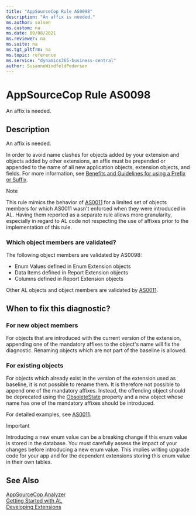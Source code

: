 ```yaml
---
title: "AppSourceCop Rule AS0098"
description: "An affix is needed."
ms.author: solsen
ms.custom: na
ms.date: 09/08/2021
ms.reviewer: na
ms.suite: na
ms.tgt_pltfrm: na
ms.topic: reference
ms.service: "dynamics365-business-central"
author: SusanneWindfeldPedersen
---
```

[//]: # (START>DO_NOT_EDIT)
[//]: # (IMPORTANT:Do not edit any of the content between here and the END>DO_NOT_EDIT.)
[//]: # (Any modifications should be made in the .xml files in the ModernDev repo.)
# AppSourceCop Rule AS0098
An affix is needed.

## Description
An affix is needed.

[//]: # (IMPORTANT: END>DO_NOT_EDIT)

In order to avoid name clashes for objects added by your extension and objects added by other extensions, an affix must be prepended or appended to the name of all new application objects, extension objects, and fields. For more information, see [Benefits and Guidelines for using a Prefix or Suffix](../../compliance/apptest-prefix-suffix.md).

> [!NOTE]  
> This rule mimics the behavior of [AS0011](appsourcecop-as0011.md) for a limited set of objects members for which AS0011 wasn't enforced when they were introduced in AL. Having them reported as a separate rule allows more granularity, especially in regard to AL code not respecting the use of affixes prior to the implementation of this rule.

### Which object members are validated?

The following object members are validated by AS0098:

- Enum Values defined in Enum Extension objects
- Data Items defined in Report Extension objects
- Columns defined in Report Extension objects

Other AL objects and object members are validated by [AS0011](appsourcecop-as0011.md).

## When to fix this diagnostic?

### For new object members

For objects that are introduced with the current version of the extension, appending one of the mandatory affixes to the object's name will fix the diagnostic.
Renaming objects which are not part of the baseline is allowed.

### For existing objects

For objects which already exist in the version of the extension used as baseline, it is not possible to rename them. It is therefore not possible to append one of the mandatory affixes. Instead, the offending object should be deprecated using the [ObsoleteState](../properties/devenv-obsoletestate-property.md) property and a new object whose name has one of the mandatory affixes should be introduced.

For detailed examples, see [AS0011](appsourcecop-as0011.md).

> [!IMPORTANT]  
> Introducing a new enum value can be a breaking change if this enum value is stored in the database. You must carefully assess the impact of your changes before introducing a new enum value. This implies writing upgrade code for your app and for the dependent extensions storing this enum value in their own tables.

## See Also  
[AppSourceCop Analyzer](appsourcecop.md)  
[Getting Started with AL](../devenv-get-started.md)  
[Developing Extensions](../devenv-dev-overview.md)  